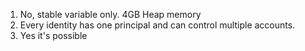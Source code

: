 1. No, stable variable only. 4GB Heap memory
2. Every identity has one principal and can control multiple accounts.
3. Yes it's possible